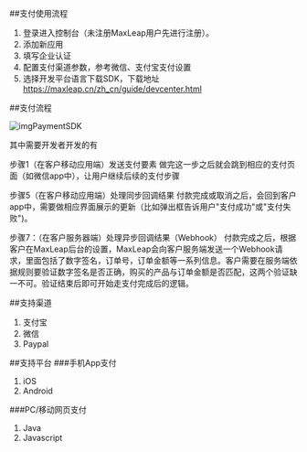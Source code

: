 ##支付使用流程

 1. 登录进入控制台（未注册MaxLeap用户先进行注册）。
 2. 添加新应用
 3. 填写企业认证
 4. 配置支付渠道参数，参考微信、支付宝支付设置
 5. 选择开发平台语言下载SDK，下载地址 https://maxleap.cn/zh_cn/guide/devcenter.html


##支付流程

![imgPaymentSDK](images/imgPaymentSDK.png)

其中需要开发者开发的有

步骤1（在客户移动应用端）发送支付要素
做完这一步之后就会跳到相应的支付页面（如微信app中），让用户继续后续的支付步骤

步骤5（在客户移动应用端）处理同步回调结果
付款完成或取消之后，会回到客户app中，需要做相应界面展示的更新（比如弹出框告诉用户"支付成功"或"支付失败")。

步骤7：（在客户服务器端）处理异步回调结果（Webhook）
付款完成之后，根据客户在MaxLeap后台的设置，MaxLeap会向客户服务端发送一个Webhook请求，里面包括了数字签名，订单号，订单金额等一系列信息。客户需要在服务端依据规则要验证数字签名是否正确，购买的产品与订单金额是否匹配，这两个验证缺一不可。验证结束后即可开始走支付完成后的逻辑。

##支持渠道

 1. 支付宝
 2. 微信
 3. Paypal

##支持平台
###手机App支付

 1. iOS
 2. Android

###PC/移动网页支付

 1. Java
 2. Javascript


